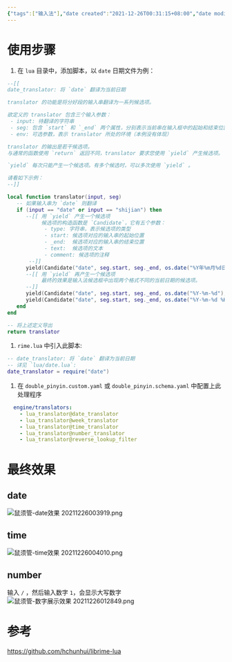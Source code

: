 ```yaml
---
{"tags":["输入法"],"date created":"2021-12-26T00:31:15+08:00","date modified":"2024-02-02T16:15:28+08:00","dg-publish":true,"aliases":[],"permalink":"/101 Tools/mac/mac-鼠须管-使用lua脚本/","dgPassFrontmatter":true,"noteIcon":"2","created":"2021-12-26T00:31:15+08:00","updated":"2024-02-02T16:15:28+08:00"}
---
```



# 使用步骤

1. 在 `lua` 目录中，添加脚本，以 `date` 日期文件为例：

```lua
--[[
date_translator: 将 `date` 翻译为当前日期

translator 的功能是将分好段的输入串翻译为一系列候选项。

欲定义的 translator 包含三个输入参数：
 - input: 待翻译的字符串
 - seg: 包含 `start` 和 `_end` 两个属性，分别表示当前串在输入框中的起始和结束位置
 - env: 可选参数，表示 translator 所处的环境（本例没有体现）

translator 的输出是若干候选项。
与通常的函数使用 `return` 返回不同，translator 要求您使用 `yield` 产生候选项。

`yield` 每次只能产生一个候选项。有多个候选时，可以多次使用 `yield` 。

请看如下示例：
--]]

local function translator(input, seg)
   -- 如果输入串为 `date` 则翻译
   if (input == "date" or input == "shijian") then
      --[[ 用 `yield` 产生一个候选项
           候选项的构造函数是 `Candidate`，它有五个参数：
            - type: 字符串，表示候选项的类型
            - start: 候选项对应的输入串的起始位置
            - _end:  候选项对应的输入串的结束位置
            - text:  候选项的文本
            - comment: 候选项的注释
       --]]
      yield(Candidate("date", seg.start, seg._end, os.date("%Y年%m月%d日"), "日期"))
      --[[ 用 `yield` 再产生一个候选项
           最终的效果是输入法候选框中出现两个格式不同的当前日期的候选项。
      --]]
      yield(Candidate("date", seg.start, seg._end, os.date("%Y-%m-%d"), "日期"))
      yield(Candidate("date", seg.start, seg._end, os.date("%Y-%m-%d %H:%M:%S"), "日期时间"))
   end
end

-- 将上述定义导出
return translator

```

1. `rime.lua` 中引入此脚本:

```lua
-- date_translator: 将 `date` 翻译为当前日期
-- 详见 `lua/date.lua`:
date_translator = require("date")
```

1. 在 `double_pinyin.custom.yaml` 或 `double_pinyin.schema.yaml` 中配置上此处理程序

```yml
  engine/translators:
    - lua_translator@date_translator
    - lua_translator@week_translator
    - lua_translator@time_translator
    - lua_translator@number_translator
    - lua_translator@reverse_lookup_filter
```

# 最终效果

## date

![鼠须管-date效果 20211226003919.png](/img/user/attachs/%E9%BC%A0%E9%A1%BB%E7%AE%A1-date%E6%95%88%E6%9E%9C%2020211226003919.png)

## time

![鼠须管-time效果 20211226004010.png](/img/user/attachs/%E9%BC%A0%E9%A1%BB%E7%AE%A1-time%E6%95%88%E6%9E%9C%2020211226004010.png)

## number

输入 `/` ，然后输入数字 `1`，会显示大写数字
![鼠须管-数字展示效果 20211226012849.png](/img/user/attachs/%E9%BC%A0%E9%A1%BB%E7%AE%A1-%E6%95%B0%E5%AD%97%E5%B1%95%E7%A4%BA%E6%95%88%E6%9E%9C%2020211226012849.png)

# 参考

https://github.com/hchunhui/librime-lua